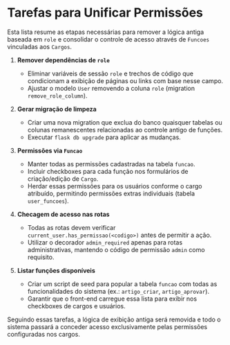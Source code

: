 # Tarefas para Unificar Permissões

Esta lista resume as etapas necessárias para remover a lógica antiga baseada em `role` e consolidar o controle de acesso através de `Funcoes` vinculadas aos `Cargos`.

1. **Remover dependências de `role`**
   - Eliminar variáveis de sessão `role` e trechos de código que condicionam a exibição de páginas ou links com base nesse campo.
   - Ajustar o modelo `User` removendo a coluna `role` (migration `remove_role_column`).

2. **Gerar migração de limpeza**
   - Criar uma nova migration que exclua do banco quaisquer tabelas ou colunas remanescentes relacionadas ao controle antigo de funções.
   - Executar `flask db upgrade` para aplicar as mudanças.

3. **Permissões via `Funcao`**
   - Manter todas as permissões cadastradas na tabela `funcao`.
   - Incluir checkboxes para cada função nos formulários de criação/edição de `Cargo`.
   - Herdar essas permissões para os usuários conforme o cargo atribuído, permitindo permissões extras individuais (tabela `user_funcoes`).

4. **Checagem de acesso nas rotas**
   - Todas as rotas devem verificar `current_user.has_permissao(<codigo>)` antes de permitir a ação.
   - Utilizar o decorador `admin_required` apenas para rotas administrativas, mantendo o código de permissão `admin` como requisito.

5. **Listar funções disponíveis**
   - Criar um script de seed para popular a tabela `funcao` com todas as funcionalidades do sistema (ex.: `artigo_criar`, `artigo_aprovar`).
   - Garantir que o front-end carregue essa lista para exibir nos checkboxes de cargos e usuários.

Seguindo essas tarefas, a lógica de exibição antiga será removida e todo o sistema passará a conceder acesso exclusivamente pelas permissões configuradas nos cargos.
